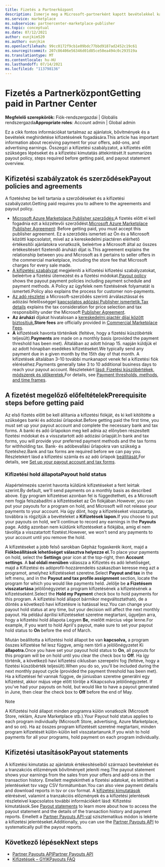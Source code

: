 ```yaml
---
title: Fizetés a Partnerközpont
description: Ismerje meg a Microsoft-partnerként kapott bevételekkel kapcsolatos kifizetéseket, például a kereskedelmi piactéri ajánlatokon, az ösztönzőprogramokon és a Felhőszolgáltató keresztül. Tartalmazza a kifizetési szabályzatot, a kifizetési kimutatások állapotát és a kifizetési kimutatásokat.
ms.service: marketplace
ms.subservice: partnercenter-marketplace-publisher
ms.topic: conceptual
ms.date: 07/12/2021
author: eunjkim520
ms.author: eunjkim
ms.openlocfilehash: 99cc0172f9cb1e09bdc77bbd9187ad2452c19c61
ms.sourcegitcommit: 207c86406e56346d01d85ce50ea494c0c293519a
ms.translationtype: MT
ms.contentlocale: hu-HU
ms.lasthandoff: 07/14/2021
ms.locfileid: "113798136"
---
```

# <a name="getting-paid-in-partner-center"></a><span data-ttu-id="028eb-104">Fizetés a Partnerközpont</span><span class="sxs-lookup"><span data-stu-id="028eb-104">Getting paid in Partner Center</span></span>

<span data-ttu-id="028eb-105">**Megfelelő szerepkörök:** Fiók-rendszergazdai | Globális rendszergazda</span><span class="sxs-lookup"><span data-stu-id="028eb-105">**Appropriate roles**: Account admin | Global admin</span></span>

<span data-ttu-id="028eb-106">Ez a cikk fontos információkat tartalmaz az ajánlatok, bővítmények és a bevételek meghirdetése kifizetésének fogadására.</span><span class="sxs-lookup"><span data-stu-id="028eb-106">This article has important information about receiving payment for your offers, add-ons, and advertising earnings.</span></span> <span data-ttu-id="028eb-107">Összegzi a kifizetési szabályzatot, a kifizetés előtt szükséges lépéseket és a kifizetési kimutatás áttekintését.</span><span class="sxs-lookup"><span data-stu-id="028eb-107">It summarizes payout policy, steps required before getting paid, and payout statement overview.</span></span>

## <a name="payout-policies-and-agreements"></a><span data-ttu-id="028eb-108">Kifizetési szabályzatok és szerződések</span><span class="sxs-lookup"><span data-stu-id="028eb-108">Payout policies and agreements</span></span>

<span data-ttu-id="028eb-109">A fizetéshez be kell tartania a szerződéseket és a kifizetési szabályzatot.</span><span class="sxs-lookup"><span data-stu-id="028eb-109">Getting paid requires you to adhere to the agreements and payout policy.</span></span>

- <span data-ttu-id="028eb-110">[Microsoft Azure Marketplace Publisher szerződés:](/legal/marketplace/msft-publisher-agreement)A fizetés előtt el kell fogadnia ezt a közzétevői szerződést.</span><span class="sxs-lookup"><span data-stu-id="028eb-110">[Microsoft Azure Marketplace Publisher Agreement](/legal/marketplace/msft-publisher-agreement):  Before getting paid, you must accept this publisher agreement.</span></span> <span data-ttu-id="028eb-111">Ez a szerződés ismerteti az Ön és a Microsoft közötti kapcsolatot, mivel az a kereskedelmi piactéren elérhető értékesítői ajánlatokra vonatkozik, beleértve a Microsoft által az összes értékesítésért fizetendő áruházi díjat is.</span><span class="sxs-lookup"><span data-stu-id="028eb-111">This agreement explains the relationship between you and Microsoft as it pertains to seller offers in the commercial marketplace, including the store fee that Microsoft charges for every sale made.</span></span>
- <span data-ttu-id="028eb-112">[A kifizetési szabályzat](payout-policy-details.md) megjeleníti a kifizetési kifizetési szabályzatokat, beleértve a fizetési ütemezést és a fizetési módokat.</span><span class="sxs-lookup"><span data-stu-id="028eb-112">[Payout policy](payout-policy-details.md) shows the payout payment policies including payment schedule and payment methods.</span></span> <span data-ttu-id="028eb-113">A Policy az ügyfelek nem fizetésének folyamatát is ismerteti.</span><span class="sxs-lookup"><span data-stu-id="028eb-113">Policy also explains the process for customer non-payments.</span></span>
- <span data-ttu-id="028eb-114">[Az adó részletei](tax-details-marketplace.md) a Microsoft-szerződés szerinti árválasztással és adózási felelősséggel [kapcsolatos adózási Publisher ismertetik.](/legal/marketplace/msft-publisher-agreement)</span><span class="sxs-lookup"><span data-stu-id="028eb-114">[Tax details](tax-details-marketplace.md) explains the tax consideration for price selection and tax responsibility under the Microsoft [Publisher Agreement](/legal/marketplace/msft-publisher-agreement).</span></span>
- <span data-ttu-id="028eb-115">**Az áruházi** díjakat hivatalosan a [kereskedelmi piactér díjai között biztosítjuk.](/azure/marketplace/marketplace-commercial-transaction-capabilities-and-considerations)</span><span class="sxs-lookup"><span data-stu-id="028eb-115">**Store fees** are officially provided in [Commercial Marketplace Fees](/azure/marketplace/marketplace-commercial-transaction-capabilities-and-considerations).</span></span>
- <span data-ttu-id="028eb-116">**A** kifizetések havonta történikek (feltéve, hogy a fizetési küszöbérték teljesült).</span><span class="sxs-lookup"><span data-stu-id="028eb-116">**Payments** are made on a monthly basis (provided the payment threshold has been met).</span></span> <span data-ttu-id="028eb-117">Általában az adott hónap 15. napján küldjük el az adott hónapban esedékes kifizetéseket.</span><span class="sxs-lookup"><span data-stu-id="028eb-117">We typically send any payment due in a given month by the 15th day of that month.</span></span> <span data-ttu-id="028eb-118">A kifizetések általában 3–10 további munkanapot venek fel a kifizetési fiók eléréséhez.</span><span class="sxs-lookup"><span data-stu-id="028eb-118">Payments generally take 3 to 10 additional business days to reach your payout account.</span></span> <span data-ttu-id="028eb-119">Részletekért [lásd: Fizetési küszöbértékek, módszerek és időkeretek.](payment-thresholds-methods-timeframes.md)</span><span class="sxs-lookup"><span data-stu-id="028eb-119">For details, see [Payment thresholds, methods, and time frames](payment-thresholds-methods-timeframes.md).</span></span>

## <a name="prerequisite-steps-before-getting-paid"></a><span data-ttu-id="028eb-120">A fizetést megelőző előfeltételek</span><span class="sxs-lookup"><span data-stu-id="028eb-120">Prerequisite steps before getting paid</span></span>

<span data-ttu-id="028eb-121">Az első fizetés előtt be kell állítania a kifizetési fiókját, és ki kell kitöltötte a szükséges banki és adózási űrlapokat.</span><span class="sxs-lookup"><span data-stu-id="028eb-121">Before getting paid the first time, you must set up your payout account and complete the necessary bank and tax forms.</span></span> <span data-ttu-id="028eb-122">A banki és adó űrlapokon meg kell adnia az előnyben részesített fizetési módokat és a visszatartott adó adózási űrlapját.</span><span class="sxs-lookup"><span data-stu-id="028eb-122">In bank and tax forms, you will provide your preferred payment methods and the tax forms for withholding tax.</span></span> <span data-ttu-id="028eb-123">Bank- és adóbevallási űrlapokra van szükség a fizetéshez.</span><span class="sxs-lookup"><span data-stu-id="028eb-123">Bank and tax forms are required before we can pay you.</span></span> <span data-ttu-id="028eb-124">Részletekért lásd a kifizetési számla és az adó űrlapok [beállítását.](set-up-your-payout-account.md)</span><span class="sxs-lookup"><span data-stu-id="028eb-124">For details, see [Set up your payout account and tax forms](set-up-your-payout-account.md).</span></span>

### <a name="payout-hold-status"></a><span data-ttu-id="028eb-125">Kifizetési hold állapota</span><span class="sxs-lookup"><span data-stu-id="028eb-125">Payout hold status</span></span>

<span data-ttu-id="028eb-126">Alapértelmezés szerint havonta küldünk kifizetéseket a fent leírtak szerint.</span><span class="sxs-lookup"><span data-stu-id="028eb-126">By default, we'll send payments on a monthly basis as described above.</span></span> <span data-ttu-id="028eb-127">Egy program kifizetései azonban fel is függedtetheti, és a Microsoft nem fogja felszabadítni a kifizetéseket az Ön fiókjában.</span><span class="sxs-lookup"><span data-stu-id="028eb-127">However, you can put your payouts for a program on hold, and Microsoft will not release your payments to your account.</span></span> <span data-ttu-id="028eb-128">Ha úgy dönt, hogy a kifizetéseket visszatartja, továbbra is rögzítjük a bevételeket a **Kifizetések lapon.**</span><span class="sxs-lookup"><span data-stu-id="028eb-128">If you choose to put your payouts on hold, we'll continue to record any earnings in the **Payouts** page.</span></span> <span data-ttu-id="028eb-129">Addig azonban nem küldünk kifizetéseket a fiókjába, amíg el nem távolítja a visszatartott fizetést.</span><span class="sxs-lookup"><span data-stu-id="028eb-129">However, we won't send any payments to your account until you remove the hold.</span></span>

<span data-ttu-id="028eb-130">A kifizetéseket a jobb  felső sarokban Gépház fogaskerék ikont, majd a **Fiókbeállítások lehetőséget választva helyezze el.**</span><span class="sxs-lookup"><span data-stu-id="028eb-130">To place your payments on hold, select the **Settings** gear icon at the top-right, then **Account settings**.</span></span> <span data-ttu-id="028eb-131">A **bal oldali menüben** válassza a  Kifizetés és adó lehetőséget, majd a Kifizetési és adóprofil-hozzárendelés szakaszban keresse meg azt a programot, amelyhez kifizetéseket szeretne.</span><span class="sxs-lookup"><span data-stu-id="028eb-131">Select **Payout and tax** in the left menu, and in the **Payout and tax profile assignment** section, locate the program for which you would like payments held.</span></span> <span data-ttu-id="028eb-132">Jelölje be **a Fizetésem visszatartása** jelölőnégyzetet a program kifizetésének a kifizetésének a kifizetéseként.</span><span class="sxs-lookup"><span data-stu-id="028eb-132">Select the **Hold my Payment** check box to hold payments for this program.</span></span> <span data-ttu-id="028eb-133">A kifizetési hold állapot bármikor megváltoztatható, de a döntés a következő havi kifizetésre is hatással lesz.</span><span class="sxs-lookup"><span data-stu-id="028eb-133">You can change your payout hold status at any time, but your decision will affect the next monthly payout.</span></span> <span data-ttu-id="028eb-134">Ha például áprilisi kifizetéseket szeretne megtartani, ügyeljen arra, hogy a kifizetési hold állapota Legyen **Be,** mielőtt március vége lenne.</span><span class="sxs-lookup"><span data-stu-id="028eb-134">For example, if you want to hold April's payout, make sure to set your payout hold status to **On** before the end of March.</span></span>

<span data-ttu-id="028eb-135">Miután beállította a kifizetési hold állapot be van **kapcsolva,** a program összes kifizetése fel lesz függve, amíg nem törli a jelölőnégyzetet Ki **állapotra.**</span><span class="sxs-lookup"><span data-stu-id="028eb-135">Once you have set your payout hold status to **On**, all payouts for this program will be on hold until you clear the check box to **Off**.</span></span> <span data-ttu-id="028eb-136">Ha így történik, a következő havi kifizetési ciklusban szerepelni fog (feltéve, hogy a fizetési küszöbérték teljesült).</span><span class="sxs-lookup"><span data-stu-id="028eb-136">When you do so, you'll be included during the next monthly payout cycle (provided the payment threshold has been met).</span></span> <span data-ttu-id="028eb-137">Ha a kifizetései fel vannak függve, de júniusban szeretne generálni egy kifizetést, akkor május vége előtt törölje a Kikapcsolva jelölőnégyzetet. </span><span class="sxs-lookup"><span data-stu-id="028eb-137">If you've had your payouts on hold, but would like to have a payout generated in June, then clear the check box to **Off** before the end of May.</span></span>

>[!Note]
> <span data-ttu-id="028eb-138">A Kifizetési hold állapot minden programra külön vonatkozik (Microsoft Store, reklám, Azure Marketplace stb.).</span><span class="sxs-lookup"><span data-stu-id="028eb-138">Your Payout hold status applies to each program individually (Microsoft Store, advertising, Azure Marketplace, and so on).</span></span> <span data-ttu-id="028eb-139">Ha az összes program kifizetését szeretné megtartani, minden program kifizetését külön-külön kell visszatartanunk.</span><span class="sxs-lookup"><span data-stu-id="028eb-139">If you wish to hold payments for all your programs, hold payment on each program individually.</span></span>

## <a name="payout-statements"></a><span data-ttu-id="028eb-140">Kifizetési utasítások</span><span class="sxs-lookup"><span data-stu-id="028eb-140">Payout statements</span></span>

<span data-ttu-id="028eb-141">A kifizetési kimutatás az ajánlatok értékesítéseiből származó bevételeket és a tranzakciós előzmények bővítményeit jeleníti meg.</span><span class="sxs-lookup"><span data-stu-id="028eb-141">The payout statement shows your earnings from the sales from your offers and add-ons in the transaction history.</span></span> <span data-ttu-id="028eb-142">Emellett megtekintheti a fizetési adatokat, és letöltheti a jelentéseket tsv vagy CSV formátumban.</span><span class="sxs-lookup"><span data-stu-id="028eb-142">You can also view payment details and download reports in tsv or csv format.</span></span> <span data-ttu-id="028eb-143">A [kifizetési kimutatások](payout-statement.md) elérésével, valamint a tranzakciós előzmények és a kifizetési jelentések részleteivel kapcsolatos további információkért lásd: Kifizetési kimutatások.</span><span class="sxs-lookup"><span data-stu-id="028eb-143">See [Payout statements](payout-statement.md) to learn more about how to access the payout statement and the details of the transaction history and payment reports.</span></span> <span data-ttu-id="028eb-144">Emellett a [Partner Payouts API-val](https://apidocs.microsoft.com/services/partnerpayouts) szisztematikus módon is lekérte a kifizetési jelentéseket.</span><span class="sxs-lookup"><span data-stu-id="028eb-144">Additionally, you can use the [Partner Payouts API](https://apidocs.microsoft.com/services/partnerpayouts) to systematically pull the payout reports.</span></span>

## <a name="next-steps"></a><span data-ttu-id="028eb-145">Következő lépések</span><span class="sxs-lookup"><span data-stu-id="028eb-145">Next steps</span></span>

- [<span data-ttu-id="028eb-146">Partner Payouts API</span><span class="sxs-lookup"><span data-stu-id="028eb-146">Partner Payouts API</span></span>](https://apidocs.microsoft.com/services/partnerpayouts)
- [<span data-ttu-id="028eb-147">Kifizetések – GYIK</span><span class="sxs-lookup"><span data-stu-id="028eb-147">Payouts FAQ</span></span>](payout-faq.yml)